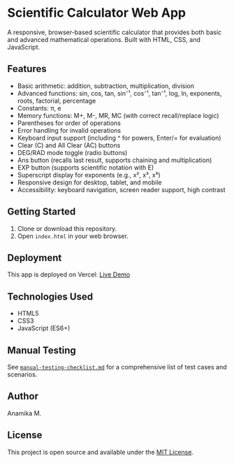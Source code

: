 # Scientific Calculator Web App

A responsive, browser-based scientific calculator that provides both basic and advanced mathematical operations. Built with HTML, CSS, and JavaScript.

## Features
- Basic arithmetic: addition, subtraction, multiplication, division
- Advanced functions: sin, cos, tan, sin⁻¹, cos⁻¹, tan⁻¹, log, ln, exponents, roots, factorial, percentage
- Constants: π, e
- Memory functions: M+, M-, MR, MC (with correct recall/replace logic)
- Parentheses for order of operations
- Error handling for invalid operations
- Keyboard input support (including ^ for powers, Enter/= for evaluation)
- Clear (C) and All Clear (AC) buttons
- DEG/RAD mode toggle (radio buttons)
- Ans button (recalls last result, supports chaining and multiplication)
- EXP button (supports scientific notation with E)
- Superscript display for exponents (e.g., x², x³, x⁵)
- Responsive design for desktop, tablet, and mobile
- Accessibility: keyboard navigation, screen reader support, high contrast

## Getting Started
1. Clone or download this repository.
2. Open `index.html` in your web browser.

## Deployment
This app is deployed on Vercel: [Live Demo](https://scientific-calculator-red-phi.vercel.app/)

## Technologies Used
- HTML5
- CSS3
- JavaScript (ES6+)

## Manual Testing
See [`manual-testing-checklist.md`](manual-testing-checklist.md) for a comprehensive list of test cases and scenarios.

## Author
Anamika M.

## License
This project is open source and available under the [MIT License](LICENSE).